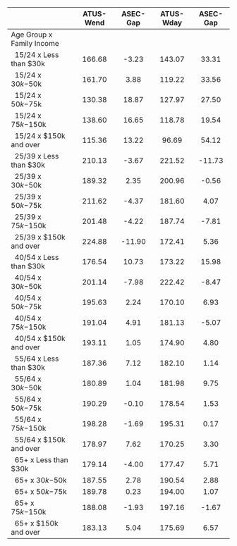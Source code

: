 
|                      |    ATUS-Wend |     ASEC-Gap |    ATUS-Wday |     ASEC-Gap |
| -------------------- | :----------: | :----------: | :----------: | :----------: |
| Age Group x Family Income |              |              |              |              |
| &nbsp;&nbsp;15/24 x Less than $30k |       166.68 |        -3.23 |       143.07 |        33.31 |
| &nbsp;&nbsp;15/24 x $30k-$50k |       161.70 |         3.88 |       119.22 |        33.56 |
| &nbsp;&nbsp;15/24 x $50k-$75k |       130.38 |        18.87 |       127.97 |        27.50 |
| &nbsp;&nbsp;15/24 x $75k-$150k |       138.60 |        16.65 |       118.78 |        19.54 |
| &nbsp;&nbsp;15/24 x $150k and over |       115.36 |        13.22 |        96.69 |        54.12 |
| &nbsp;&nbsp;25/39 x Less than $30k |       210.13 |        -3.67 |       221.52 |       -11.73 |
| &nbsp;&nbsp;25/39 x $30k-$50k |       189.32 |         2.35 |       200.96 |        -0.56 |
| &nbsp;&nbsp;25/39 x $50k-$75k |       211.62 |        -4.37 |       181.60 |         4.07 |
| &nbsp;&nbsp;25/39 x $75k-$150k |       201.48 |        -4.22 |       187.74 |        -7.81 |
| &nbsp;&nbsp;25/39 x $150k and over |       224.88 |       -11.90 |       172.41 |         5.36 |
| &nbsp;&nbsp;40/54 x Less than $30k |       176.54 |        10.73 |       173.22 |        15.98 |
| &nbsp;&nbsp;40/54 x $30k-$50k |       201.14 |        -7.98 |       222.42 |        -8.47 |
| &nbsp;&nbsp;40/54 x $50k-$75k |       195.63 |         2.24 |       170.10 |         6.93 |
| &nbsp;&nbsp;40/54 x $75k-$150k |       191.04 |         4.91 |       181.13 |        -5.07 |
| &nbsp;&nbsp;40/54 x $150k and over |       193.11 |         1.05 |       174.90 |         4.80 |
| &nbsp;&nbsp;55/64 x Less than $30k |       187.36 |         7.12 |       182.10 |         1.14 |
| &nbsp;&nbsp;55/64 x $30k-$50k |       180.89 |         1.04 |       181.98 |         9.75 |
| &nbsp;&nbsp;55/64 x $50k-$75k |       190.29 |        -0.10 |       178.54 |         1.53 |
| &nbsp;&nbsp;55/64 x $75k-$150k |       198.28 |        -1.69 |       195.31 |         0.17 |
| &nbsp;&nbsp;55/64 x $150k and over |       178.97 |         7.62 |       170.25 |         3.30 |
| &nbsp;&nbsp;65+ x Less than $30k |       179.14 |        -4.00 |       177.47 |         5.71 |
| &nbsp;&nbsp;65+ x $30k-$50k |       187.55 |         2.78 |       190.54 |         2.88 |
| &nbsp;&nbsp;65+ x $50k-$75k |       189.78 |         0.23 |       194.00 |         1.07 |
| &nbsp;&nbsp;65+ x $75k-$150k |       188.08 |        -1.93 |       197.16 |        -1.67 |
| &nbsp;&nbsp;65+ x $150k and over |       183.13 |         5.04 |       175.69 |         6.57 |

